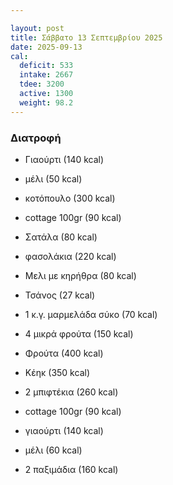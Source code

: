 ```yaml
---

layout: post
title: Σάββατο 13 Σεπτεμβρίου 2025
date: 2025-09-13
cal:
  deficit: 533
  intake: 2667
  tdee: 3200
  active: 1300
  weight: 98.2
---
```

### Διατροφή

- Γιαούρτι (140 kcal)
- μέλι (50 kcal)

- κοτόπουλο (300 kcal)
- cottage 100gr (90 kcal)
- Σατάλα (80 kcal)
- φασολάκια (220 kcal)
- Μελι με κηρήθρα (80 kcal)
- Τσάνος (27 kcal)
- 1 κ.γ. μαρμελάδα σύκο (70 kcal)
- 4 μικρά φρούτα (150 kcal)


- Φρούτα (400 kcal)
- Κέηκ (350 kcal)
- 2 μπιφτέκια (260 kcal)
- cottage 100gr (90 kcal)
- γιαούρτι (140 kcal)
- μέλι (60 kcal)
- 2 παξιμάδια (160 kcal)


<!---  ![pic](/pics/2025-09-12/yogurt.jpg)<br> -->



